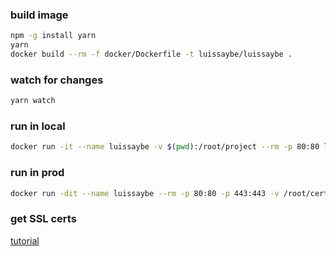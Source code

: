 ### build image

```sh
npm -g install yarn
yarn
docker build --rm -f docker/Dockerfile -t luissaybe/luissaybe .
```

### watch for changes

```sh
yarn watch
```


### run in local

```sh
docker run -it --name luissaybe -v $(pwd):/root/project --rm -p 80:80 luissaybe/luissaybe
```

### run in prod

```sh
docker run -dit --name luissaybe --rm -p 80:80 -p 443:443 -v /root/certs:/root/certs luissaybe/luissaybe nginx -c /root/project/docker/nginx-https.conf
```

### get SSL certs

[tutorial](https://www.digitalocean.com/community/tutorials/how-to-use-certbot-standalone-mode-to-retrieve-let-s-encrypt-ssl-certificates-on-ubuntu-1804)
